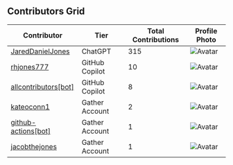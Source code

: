 
## Contributors Grid

| Contributor       | Tier                | Total Contributions | Profile Photo |
|-------------------|---------------------|----------------------|---------------|
| [JaredDanielJones](https://github.com/JaredDanielJones) | ChatGPT | 315 | ![Avatar](https://avatars.githubusercontent.com/u/84288718?v=4) |
| [rhjones777](https://github.com/rhjones777) | GitHub Copilot | 10 | ![Avatar](https://avatars.githubusercontent.com/u/173035257?v=4) |
| [allcontributors[bot]](https://github.com/apps/allcontributors) | GitHub Copilot | 8 | ![Avatar](https://avatars.githubusercontent.com/in/23186?v=4) |
| [kateoconn1](https://github.com/kateoconn1) | Gather Account | 2 | ![Avatar](https://avatars.githubusercontent.com/u/112118523?v=4) |
| [github-actions[bot]](https://github.com/apps/github-actions) | Gather Account | 1 | ![Avatar](https://avatars.githubusercontent.com/in/15368?v=4) |
| [jacobthejones](https://github.com/jacobthejones) | Gather Account | 1 | ![Avatar](https://avatars.githubusercontent.com/u/84295480?v=4) |
